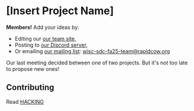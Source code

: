 # [Insert Project Name]

**Members!** Add your ideas by:

* Editing our [our team site][st],
* Posting to [our Discord server][dc],
* Or emailing [our mailing list][ls]: <wisc-sdc-fa25-team@rapidcow.org>

[st]: https://rapidcow.github.io/site-wisc-sdc-fa25-team/ideas/
[dc]: https://discord.com/channels/1428212879026552872
[ls]: https://list.rapidcow.org/inbox/wisc-sdc-fa25-team/

Our last meeting decided between one of two projects.
But it's not too late to propose new ones!


## Contributing

Read [HACKING](../HACKING)
